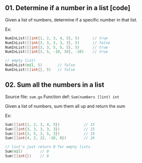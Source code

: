 ## 01. Determine if a number in a list [code]

Given a list of numbers, determine if a specific number in that list.

Ex:
```go
NumInList([]int{1, 2, 3, 4, 5}, 5)      // true
NumInList([]int{3, 3, 3, 3, 3}, 5)      // false
NumInList([]int{3, 3, 5, 5, 5}, 5)      // true
NumInList([]int{3, 5, -10, 34}, -10)    // true

// empty list!
NumInList(nil, 5)       // false
NumInList([]int{}, 5)   // false
```

## 02. Sum all the numbers in a list

Source file: `sum.go`
Function def: `Sum(numbers []int) int`

Given a list of numbers, sum them all up and return the sum

Ex:

```go
Sum([]int{1, 2, 3, 4, 5})           // 15
Sum([]int{3, 3, 3, 3, 3})           // 15
Sum([]int{3, 5, 3, 5, 3})           // 19
Sum([]int{4, 2, 22, -10, 8})        // 26

// list's just return 0 for empty lists
Sum(nil)        // 0
Sum([]int{})    // 0
```
